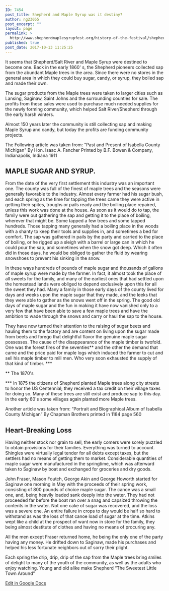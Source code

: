 ```yaml
---
ID: 7454
post_title: Shepherd and Maple Syrup was it destiny?
author: ng23055
post_excerpt: ""
layout: page
permalink: >
  http://www.shepherdmaplesyrupfest.org/history-of-the-festival/shepherd-and-maple-syrup-was-it-destiny
published: true
post_date: 2017-10-13 11:25:25
---
```

It seems that Shepherd/Salt River and Maple Syrup were destined to become one. Back in the early 1860' s, the Shepherd pioneers collected sap from the abundant Maple trees in the area. Since there were no stores in the general area in which they could buy sugar, candy, or syrup, they boiled sap and made their own.

The sugar products from the Maple trees were taken to larger cities such as Lansing, Saginaw, Saint Johns and the surrounding counties for sale. The profits from these sales were used to purchase much needed supplies for the newly forming community, which helped Salt River/Shepherd through the early harsh winters.

Almost 150 years later the community is still collecting sap and making Maple Syrup and candy, but today the profits are funding community projects.

The Following article was taken from: "Past and Present of Isabella County Michigan" By Hon. Isaac A. Fancher Printed by B.F. Bowen &amp; Company, Indianapolis, Indiana 1911
<h2>MAPLE SUGAR AND SYRUP.</h2>
From the date of the very first settlement this industry was an important one. The county was full of the finest of maple trees and the seasons were generally favorable to the industry. Almost every farmer had his sugar bush, and each spring as the time for tapping the trees came they were active in getting their spites, troughs or pails ready and the boiling place repaired, unless this work was done at the house. As soon as it would do to tap, the family were out gathering the sap and getting it to the place of boiling, wherever that might be. Some tapped a few trees and some tapped hundreds. Those tapping many generally had a boiling place in the woods with a shanty to keep their tools and supplies in, and sometimes a bed for comfort. The sap was gathered in pails by the party and carried to the place of boiling, or he rigged up a sleigh with a barrel or large can in which he could pour the sap, and sometimes when the snow got deep. Which it often did in those days, he would be obliged to gather the fluid by wearing snowshoes to prevent his sinking in the snow.

In these ways hundreds of pounds of maple sugar and thousands of gallons of maple syrup were made by the farmer. In fact, it almost took the place of all sweets for the family, and many of the earliest ones that had settled upon the homestead lands were obliged to depend exclusively upon this for all the sweet they had. Many a family in those early days of the county lived for days and weeks upon the maple sugar that they made, and the leeks that they were able to gather as the snows went off in the spring. The good old days of maple sugar and the fun in making it have now vanished only to a very few that have been able to save a few maple trees and have the ambition to wade through the snows and carry or haul the sap to the house.

They have now turned their attention to the raising of sugar beets and hauling them to the factory and are content on living upon the sugar made from beets and forego that delightful flavor the genuine maple sugar possesses. The cause of the disappearance of the maple timber is twofold. One was the forest fires of the seventies** and the other the demand that came and the price paid for maple logs which induced the farmer to cut and sell his maple timber to mill men. Who very soon exhausted the supply of that kind of timber. ***

** The 1870's

*** In 1875 the citizens of Shepherd planted Maple trees along city streets to honor the US Centennial; they received a tax credit on their village taxes for doing so. Many of these trees are still exist and produce sap to this day. In the early 60's some villages again planted more Maple trees.

Another article was taken from: “Portrait and Biographical Album of Isabella County Michigan” By Chapman Brothers printed in 1184 page 560
<h2>Heart-Breaking Loss</h2>
Having neither stock nor grain to sell, the early comers were sorely puzzled to obtain provisions for their families. Everything was turned to account. Shingles were virtually legal tender for all debts except taxes, but the settlers had no means of getting them to market. Considerable quantities of maple sugar were manufactured in the springtime, which was afterward taken to Saginaw by boat and exchanged for groceries and dry goods.

John Fraser, Mason Foutch, George Akin and George Howorth started for Saginaw one morning in May with the proceeds of their spring work, consisting of 800 pounds of choice maple sugar. The canoe was a small one, and, being heavily loaded sank deeply into the water. They had not proceeded far before the boat ran over a snag and capsized throwing the contents in the water. Not one cake of sugar was recovered, and the loss was a severe one. An entire failure in crops to day would be half so hard to withstand as was the loss of that canoe load of sugar at the time. Atkins wept like a child at the prospect of want now in store for the family, they being almost destitute of clothes and having no means of procuring any.

All the men except Fraser returned home, he being the only one of the party having any money. He drifted down to Saginaw, made his purchases and helped his less fortunate neighbors out of sorry their plight.

Each spring the drip, drip, drip of the sap from the Maple trees bring smiles of delight to many of the youth of the community, as well as the adults who enjoy watching. Young and old alike make Shepherd “The Sweetest Little Town Around”

<a href="https://docs.google.com/document/d/1HzDyjLivXMZwlGSDjlrYGSnlFyF105MWa2TOyhsE5W8/edit?usp=sharing">Edit in Google Docs</a>